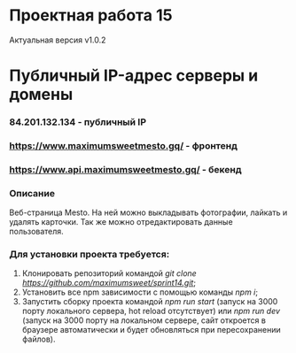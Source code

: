 # Проектная работа 15
Актуальная версия v1.0.2

# Публичный IP-адрес серверы и домены
### 84.201.132.134 - публичный IP
### https://www.maximumsweetmesto.gq/ - фронтенд
### https://www.api.maximumsweetmesto.gq/ - бекенд


### Описание
Веб-страница Mesto. На ней можно выкладывать фотографии, лайкать и удалять карточки. Так же можно отредактировать данные пользователя.

### Для установки проекта требуется:

1. Клонировать репозиторий командой *git clone https://github.com/maximumsweet/sprint14.git*;
2. Установить все npm зависимости с помощью команды *npm i*;
3. Запустить сборку проекта командой *npm run start* (запуск на 3000 порту локального сервера, hot reload отсутствует) или *npm run dev* (запуск на 3000 порту на локальном сервере, сайт откроется в браузере автоматически и будет обновляться при пересохранении файлов).
